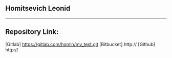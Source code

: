 ## Homitsevich Leonid 
***
## Repository Link:
[Gitlab] https://gitlab.com/homln/my_test.git
[Bitbucket] http://
[Github] http://
